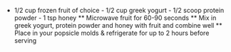 - 1/2 cup frozen fruit of choice - 1/2 cup greek yogurt - 1/2 scoop protein powder - 1 tsp honey ** Microwave fruit for 60-90 seconds ** Mix in greek yogurt, protein powder and honey with fruit and combine well ** Place in your popsicle molds & refrigerate for up to 2 hours before serving